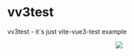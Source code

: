 # vv3test
vv3test - it`s just vite-vue3-test example 
<p align="center">
  <img src="https://github.com/Viacheslav1998/vv3test/vv3t.jpg">
</p>